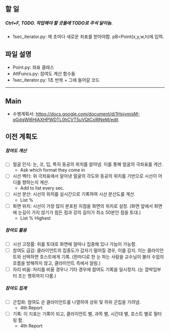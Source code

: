 ## 할 일
##### Ctrl+F, TODO. 작업해야 할 곳들에 TODO로 주석 달아놈.
- 1sec_iterator.py: 매 초마다 새로운 좌표를 받아야함. pB=Point(x,y,w,h)에 입력.

## 파일 설명
- Point.py: 좌표 클래스
- AttFuncs.py: 참여도 계산 함수들
- 1sec_iterator.py: 1초 반복 + 그에 들어갈 코드


---

## Main
- 수행계획서: https://docs.google.com/document/d/1HsjvmisM-qGdgWI6HiAXHPWDTL0hCVT5uVQtCxlRNeM/edit

## 이전 계획도
##### 참여도 계산
- [ ] 얼굴 인식: 눈, 코, 입, 특히 동공의 위치를 알아냄. 이를 통해 얼굴의 극좌표를 계산.
  - Ask which format they come in
- [ ] 시선 벡터: 위 극좌표에서 알아낸 얼굴의 각도와 동공의 위치를 기반으로 시선이 어디를 향하는지 계산.
  - Add to list every sec.
- [ ] 시선 분산: 시선의 위치를 실시간으로 기록하여 시선 분산도를 계산.
  - List %
- [ ] 화면 위치: 시선이 가장 많이 분포된 지점을 화면의 위치로 설정. (화면 앞에서 화면에 눈길이 가지 않기가 힘든 점과 강의 길이가 최소 50분인 점을 토대.)	
  - List % Highest
##### 참여도 활용
- [ ] 시선 고정률: 위를 토대로 화면에 얼마나 집중해 있나 가늠이 가능함.
- [ ] 참여도 급감: 클라이언트의 집중도가 갑자기 떨어질 경우, 이를 감지. 이는 클라이언트와 선택하면 호스트에게 기록. (한마디로 한 눈 파는 사람을 교수님이 불러 수업의 흐름을 방해하지 않고, 클라이언트 측에서 알림.)
- [ ] 자리 비움: 자리를 비울 경우나 기타 경우에 참여도 기록을 일시정지. (눈 깜박임부터 조는 행위까지 다룸.)
##### 참여도 집계
- [ ] 군집화: 참여도 순 클라이언트를 나열하여 상위 및 하위 군집을 가려냄.
  - 4th Report
- [ ] 기록: 이 지표는 기록이 되고, 클라이언트 별, 과목 별, 시간대 별, 호스트 별로 필터링 함.
  - 4th Report
